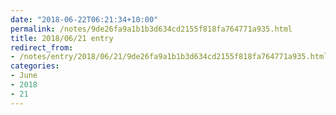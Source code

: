 ```yaml
---
date: "2018-06-22T06:21:34+10:00"
permalink: /notes/9de26fa9a1b1b3d634cd2155f818fa764771a935.html
title: 2018/06/21 entry
redirect_from:
- /notes/entry/2018/06/21/9de26fa9a1b1b3d634cd2155f818fa764771a935.html
categories:
- June
- 2018
- 21
---
```


